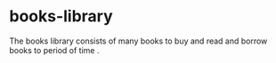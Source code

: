 # books-library
The books library consists of many books to buy and read and borrow books to period of time .
